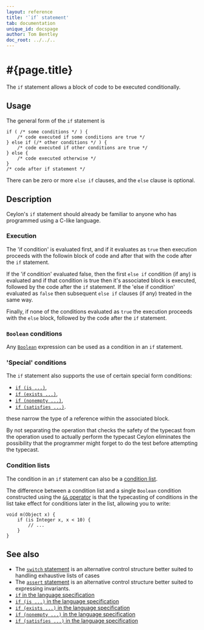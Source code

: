 ```yaml
---
layout: reference
title: '`if` statement'
tab: documentation
unique_id: docspage
author: Tom Bentley
doc_root: ../../..
---
```


# #{page.title}

The `if` statement allows a block of code to be executed conditionally.

## Usage 

The general form of the `if` statement is

<!-- check:none -->
    if ( /* some conditions */ ) {
        /* code executed if some conditions are true */
    } else if (/* other conditions */ ) {
        /* code executed if other conditions are true */
    } else {
        /* code executed otherwise */
    }
    /* code after if statement */

There can be zero or more `else if` clauses, and the `else` clause is optional.

## Description

Ceylon's `if` statement should already be familiar to anyone who has programmed 
using a C-like language.

### Execution

The 'if condition' is evaluated first, and if it evaluates as `true` then 
execution proceeds with the followin block of code and after that 
with the code after the `if` statement. 

If the 'if condition' evaluated false, then the first `else if` condition 
(if any) is evaluated and if that condition is true then it's associated 
block is executed, followed by the 
code after the `if` statement. If the 'else if condition' evaluated as 
`false` then subsequent `else if` clauses (if any) treated in the same way.

Finally, if none of the conditions evaluated as `true` the execution proceeds 
with the `else` block, followed by the code after the `if` statement.

### `Boolean` conditions

Any [`Boolean`](#{site.urls.apidoc_current}/Boolean.type.html) expression can be used as a condition in an `if` statement.

### 'Special' conditions

The `if` statement also supports the use of certain special form conditions:

* [`if (is ...)`](../conditions/#if_is_), 
* [`if (exists ...)`](../conditions/#if_exists_), 
* [`if (nonempty ...)`](../conditions/#if_nonempty_), 
* [`if (satisfies ...)`](../conditions/#if_satisfies_).

these narrow the type of a reference within the associated block.

By not separating the operation that checks the safety of the typecast from 
the operation used to actually perform the typecast Ceylon eliminates the 
possibility that the programmer might forget to do the test before attempting 
the typecast.

### Condition lists

The condition in an `if` statement can also be a
[condition list](../conditions#condition_lists).

The difference between a 
condition list and a single `Boolean` condition constructed using the 
[`&&` operator](../../operator/and/)
is that the typecasting of conditions in the list take effect for conditions 
later in the list, allowing you to write:

    void m(Object x) {
        if (is Integer x, x < 10) {
            // ...
        }
    }


## See also

* The [`switch` statement](../switch) is an alternative control structure
  better suited to handling exhaustive lists of cases
* The [`assert` statement](../assert) is an alternative control structure
  better suited to expressing invariants.
* [`if` in the language specification](#{site.urls.spec_current}#ifelse)
* [`if (is ...)` in the language specification](#{site.urls.spec_current}#assignabilityexistencenonemptinessconditions)
* [`if (exists ...)` in the language specification](#{site.urls.spec_current}#assignabilityexistencenonemptinessconditions)
* [`if (nonempty ...)` in the language specification](#{site.urls.spec_current}#assignabilityexistencenonemptinessconditions)
* [`if (satisfies ...)` in the language specification](#{site.urls.spec_current}#subtypeconditions)

